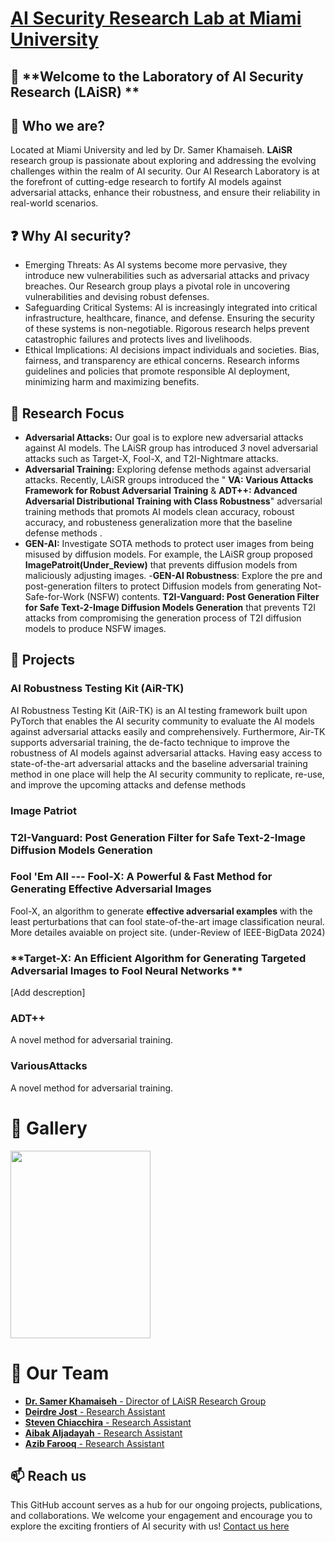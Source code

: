 # [AI Security Research Lab at Miami University](https://miamioh.edu/profiles/cec/samer-khamaiseh.html)

## 👋 **Welcome to the Laboratory of AI Security Research (LAiSR) **

## 🎤 Who we are? 
Located at Miami University and led by Dr. Samer Khamaiseh. **LAiSR** research group is passionate about exploring and addressing the evolving challenges within the realm of AI security. Our AI Research Laboratory is at the forefront of cutting-edge research to fortify AI models against adversarial attacks, enhance their robustness, and ensure their reliability in real-world scenarios.

## ❓ Why **AI security**?
- Emerging Threats: As AI systems become more pervasive, they introduce new vulnerabilities such as adversarial attacks and privacy breaches. Our Research group plays a pivotal role in uncovering vulnerabilities and devising robust defenses.
- Safeguarding Critical Systems: AI is increasingly integrated into critical infrastructure, healthcare, finance, and defense. Ensuring the security of these systems is non-negotiable. Rigorous research helps prevent catastrophic failures and protects lives and livelihoods.
- Ethical Implications: AI decisions impact individuals and societies. Bias, fairness, and transparency are ethical concerns. Research informs guidelines and policies that promote responsible AI deployment, minimizing harm and maximizing benefits.


## 🔎 Research Focus
- **Adversarial Attacks:** Our goal is to explore new adversarial attacks against AI models. The LAiSR group has introduced *3* novel adversarial attacks such as Target-X, Fool-X, and T2I-Nightmare attacks.
- **Adversarial Training:** Exploring defense methods against adversarial attacks. Recently, LAiSR groups introduced the " **VA: Various Attacks Framework for Robust Adversarial Training** & **ADT++: Advanced Adversarial Distributional Training with Class Robustness**" adversarial training methods that promots AI models clean accuracy, roboust accuracy, and robusteness generalization more that the baseline defense methods . 
- **GEN-AI:** Investigate SOTA methods to protect user images from being misused by diffusion models. For example, the LAiSR group proposed **ImagePatroit(Under_Review)** that prevents diffusion models from maliciously adjusting images.
-**GEN-AI Robustness**: Explore the pre and post-generation filters to protect Diffusion models from generating Not-Safe-for-Work (NSFW) contents. **T2I-Vanguard: Post Generation Filter for Safe Text-2-Image Diffusion Models Generation** that prevents T2I attacks from compromising the generation process of T2I diffusion models to produce NSFW images.


## 🚀 Projects
### **AI Robustness Testing Kit (AiR-TK)**
AI Robustness Testing Kit (AiR-TK) is an AI testing framework built upon PyTorch that enables the AI security community to evaluate the AI models against adversarial attacks easily and comprehensively. Furthermore, Air-TK supports adversarial training, the de-facto technique to improve the robustness of AI models against adversarial attacks. Having easy access to state-of-the-art adversarial attacks and the baseline adversarial training method in one place will help the AI security community to replicate, re-use, and improve the upcoming attacks and defense methods

### Image Patriot ###

### **T2I-Vanguard: Post Generation Filter for Safe Text-2-Image Diffusion Models Generation** ###

### **Fool 'Em All --- Fool-X: A Powerful & Fast Method for Generating Effective Adversarial Images**
Fool-X, an algorithm to generate **effective adversarial examples** with the least perturbations that can fool state-of-the-art image classification neural. More detailes avaiable on project site. (under-Review of IEEE-BigData 2024)

### **Target-X: An Efficient Algorithm for Generating Targeted Adversarial Images to Fool Neural Networks **
[Add descreption]
### **ADT++**
A novel method for adversarial training.
### **VariousAttacks**
A novel method for adversarial training.

# 📸 Gallery
<p float="left">
  <img src="https://github.com/user-attachments/assets/4ba8d1d0-b732-4747-b661-1c281e240ff6" width="224" height="300" />
</p>

# 👥 Our Team
- [**Dr. Samer Khamaiseh** - Director of LAiSR Research Group](https://www.linkedin.com/in/samer-khamaiseh/)
- [**Deirdre Jost** - Research Assistant](https://www.linkedin.com/in/deirdre-jost-445822228/)
- [**Steven Chiacchira** - Research Assistant](https://www.linkedin.com/in/steven-chiacchira)
- [**Aibak Aljadayah** - Research Assistant](https://www.linkedin.com/in/aibak-aljadayah)
- [**Azib Farooq** - Research Assistant](https://www.linkedin.com/in/itsazibfarooq/)


## 📫 Reach us 
This GitHub account serves as a hub for our ongoing projects, publications, and collaborations. We welcome your engagement and encourage you to explore the exciting frontiers of AI security with us!
[Contact us here](https://miamioh.edu/profiles/cec/samer-khamaiseh.html)





